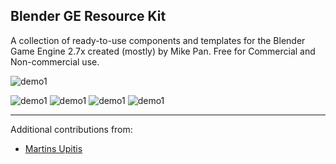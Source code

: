 ## Blender GE Resource Kit

A collection of ready-to-use components and templates for the Blender Game Engine 2.7x created (mostly) by Mike Pan. Free for Commercial and Non-commercial use.

![demo1](/Media/demo3.jpg)

![demo1](/Media/demo1.jpg)
![demo1](/Media/demo2.jpg)
![demo1](/Media/demo4.jpg)
![demo1](/Media/demo5.jpg)

---
Additional contributions from:
- [Martins Upitis](http://devlog-martinsh.blogspot.com)
